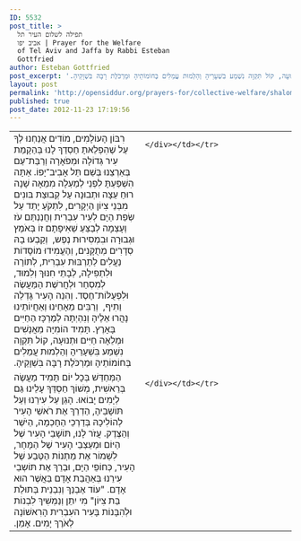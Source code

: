 ```yaml
---
ID: 5532
post_title: >
  תפילה לשלום העיר תל
  אביב יפו | Prayer for the Welfare
  of Tel Aviv and Jaffa by Rabbi Esteban
  Gottfried
author: Esteban Gottfried
post_excerpt: 'רִבּוֹן הָעוֹלָמִים, מוֹדִים אֲנַחְנוּ לְךָ עַל שֶׁהִפְלֵאתָ חַסְדֵךָ לָנוּ בְּהַקָמַת עִיר גְּדוֹלָה וּמְפֹאָרָה וְרַבַּת־עַם בְּאַרְצֵנוּ בְּשֵׁם תֵּל אָבִיב־יָפוֹ. אַתָּה הִשְׁפַּעְתָּ לִפְנֵי לְמַעְלָה מִמֵאָה שָׁנָה רוּחַ עֵצָה וּתְבוּנָה עַל קְבוּצַת בּונִים מִבְּנֵי צִיוֹן הַיְקָרִים, לִתְקֹעַ יָתֵד עַל שְׂפַת הַיָּם לְעִיר עִבְרִית וְחֲנַנְתַּם עֹז וְעָצְמָה לְבַצֵּעַ שְׁאִיפָתָם זוֹ בְּאֹמֶץ וּגְבוּרָה וּבִמְסִירוּת נֶפֶש,  וְקַבְעוּ בָהּ סְדָרִים מְתֻקָּנִים, וְהֶעֱמִידוּ מוֹסָדוֹת נַעֲלִים לַתַרְבּוּת עִבְרִית, לְתּוֹרָה וּלִתְפִילָה, לְבָתֵי חִנּוּךְ וְלִמוּד, לְמִסְחַר וּלְחֲרשֶׁת הַמַּעֲשֶׂה וּלִפְעֻלּוֹת־חֶסֶד. וְהִנֵה הָעִיר גָּדְלַה וַתִיף,  וְרַבִּים מֵאָחֵינוּ וְאַחֲיוֹתֵינוּ  נָהֲרוּ אֵלֶיהָ וְנִהְיְתָה לְמֶרְכָּז הַחַיִּים בָּאָרֶץ. תָּמִיד הוֹמִיָּה מֵאֲנָשִׁים וּמְלֵאָה חַיִּים וּתְנוּעָה, קוֹל תִּקְוָה נִשְׁמַע בִּשְׁעָרֵיהָ וְהַלְמוּת עֲמֵלִים בְּחוֹמוֹתֵיהָ וּמַרְכֹּלֶת רָבָּה בִּשְׁוָקֵיהָ.‏'
layout: post
permalink: 'http://opensiddur.org/prayers-for/collective-welfare/shalom/%d7%aa%d7%a4%d7%99%d7%9c%d7%94-%d7%9c%d7%a9%d7%9c%d7%95%d7%9d-%d7%94%d7%a2%d7%99%d7%a8-%d7%aa%d7%9c-%d7%90%d7%91%d7%99%d7%91-%d7%99%d7%a4%d7%95/'
published: true
post_date: 2012-11-23 17:19:56
---
```

<table style="margin-left: auto;margin-right: auto;">
<tbody>
<tr>
<td style="vertical-align:top;" width="46%">
<div class="liturgy"><span lang="he">
רִבּוֹן הָעוֹלָמִים, מוֹדִים אֲנַחְנוּ לְךָ עַל שֶׁהִפְלֵאתָ חַסְדֵךָ לָנוּ בְּהַקָמַת עִיר גְּדוֹלָה וּמְפֹאָרָה וְרַבַּת־עַם בְּאַרְצֵנוּ בְּשֵׁם תֵּל אָבִיב־יָפוֹ. אַתָּה הִשְׁפַּעְתָּ לִפְנֵי לְמַעְלָה מִמֵאָה שָׁנָה רוּחַ עֵצָה וּתְבוּנָה עַל קְבוּצַת בּונִים מִבְּנֵי צִיוֹן הַיְקָרִים, לִתְקֹעַ יָתֵד עַל שְׂפַת הַיָּם לְעִיר עִבְרִית וְחֲנַנְתַּם עֹז וְעָצְמָה לְבַצֵּעַ שְׁאִיפָתָם זוֹ בְּאֹמֶץ וּגְבוּרָה וּבִמְסִירוּת נֶפֶש,  וְקַבְעוּ בָהּ סְדָרִים מְתֻקָּנִים, וְהֶעֱמִידוּ מוֹסָדוֹת נַעֲלִים לַתַרְבּוּת עִבְרִית, לְתּוֹרָה וּלִתְפִילָה, לְבָתֵי חִנּוּךְ וְלִמוּד, לְמִסְחַר וּלְחֲרשֶׁת הַמַּעֲשֶׂה וּלִפְעֻלּוֹת־חֶסֶד. וְהִנֵה הָעִיר גָּדְלַה וַתִיף,  וְרַבִּים מֵאָחֵינוּ וְאַחֲיוֹתֵינוּ  נָהֲרוּ אֵלֶיהָ וְנִהְיְתָה לְמֶרְכָּז הַחַיִּים בָּאָרֶץ. תָּמִיד הוֹמִיָּה מֵאֲנָשִׁים וּמְלֵאָה חַיִּים וּתְנוּעָה, קוֹל תִּקְוָה נִשְׁמַע בִּשְׁעָרֵיהָ וְהַלְמוּת עֲמֵלִים בְּחוֹמוֹתֵיהָ וּמַרְכֹּלֶת רָבָּה בִּשְׁוָקֵיהָ.‏
</span></div></td>
 
<td style="vertical-align:top;" width="53%"><div class="english">

    </div></td></tr>


<tr><td style="vertical-align:top;" width="46%"><div class="liturgy"><span lang="he">
הַמְּחַדֵּשׁ בְּכָל יוֹם תָּמִיד מַעֲשֶׂה בְּרֵאשִׁית, מְשׁוֹךְ חַסְדֵּךָ עָלֵינוּ גַּם לְיָמִים יָבוֹאוּ. הָגֵן עַל עִירֵנוּ וְעַל תּוֹשָׁבֵיהָ, הַדְרֵךְ אֶת רֹאשֵׁי הָעִיר לְהוֹלִיכָהּ בְּדַרְכֵי הַחָכְמָה, הַיֹּשֶׁר וְהַצֶּדֶק. עֲזֹר לָנוּ, תּוֹשָׁבֵי הָעִיר שֶׁל הַיּוֹם וּמְעַצְבֵי הָעִיר שֶׁל הַמָּחָר, לִשְׁמוֹר אֶת מַתְנוֹת הַטֶּבַע שֶׁל הָעִיר, כְּחוֹפֵי הַיָּם, וּבַרֵךְ אֶת תּוֹשְבֵי עִירֵנוּ בְּאַהֲבַת אָדָם בַּאֲשֶׁר הוּא אָדָם. "עוֹד אֶבְנֵךְ וְנִבְנֵית בְּתוּלַת בַּת צִיוֹן"  מִי יִתֵן וְנַמְשִׁיךְ לִבְנוֹת וּלְהִבָּנוֹת בָּעִיר העִבְרִית הָרִאשׁוֹנָה לְאֹרֶךְ יָמִים. אָמֵן.‏
</span></div></td>
 
<td style="vertical-align:top;" width="53%"><div class="english">

    </div></td></tr>
</tbody></table>